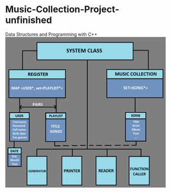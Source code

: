 # Music-Collection-Project-unfinished
Data Structures and Programming with C++
![Screenshot](asd.jpg)
